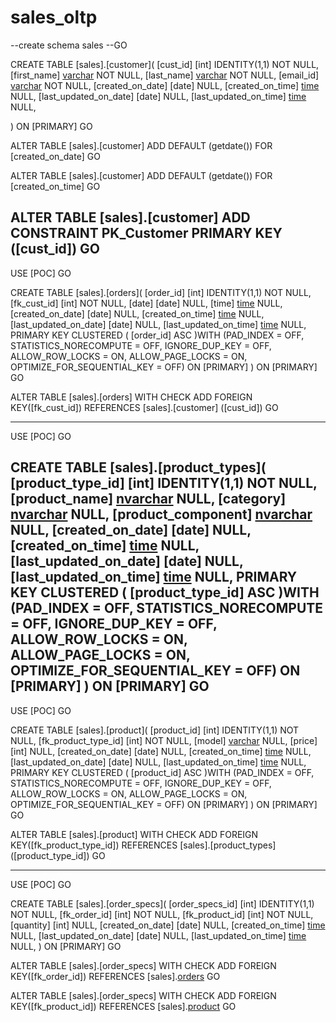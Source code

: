 # sales_oltp


--create schema sales
--GO

CREATE TABLE [sales].[customer](
	[cust_id] [int] IDENTITY(1,1) NOT NULL,
	[first_name] [varchar](200) NOT NULL,
	[last_name] [varchar](200) NOT NULL,
	[email_id] [varchar](200) NOT NULL,
	[created_on_date] [date] NULL,
	[created_on_time] [time](7) NULL,
	[last_updated_on_date] [date] NULL,
	[last_updated_on_time] [time](7) NULL,
	
) ON [PRIMARY]
GO

ALTER TABLE [sales].[customer] ADD  DEFAULT (getdate()) FOR [created_on_date]
GO

ALTER TABLE [sales].[customer] ADD  DEFAULT (getdate()) FOR [created_on_time]
GO

ALTER TABLE [sales].[customer] ADD CONSTRAINT PK_Customer PRIMARY KEY ([cust_id])
GO
----------------------------------------------------------

USE [POC]
GO

CREATE TABLE [sales].[orders](
	[order_id] [int] IDENTITY(1,1) NOT NULL,
	[fk_cust_id] [int] NOT NULL,
	[date] [date] NULL,
	[time] [time](7) NULL,
	[created_on_date] [date] NULL,
	[created_on_time] [time](7) NULL,
	[last_updated_on_date] [date] NULL,
	[last_updated_on_time] [time](7) NULL,
PRIMARY KEY CLUSTERED 
(
	[order_id] ASC
)WITH (PAD_INDEX = OFF, STATISTICS_NORECOMPUTE = OFF, IGNORE_DUP_KEY = OFF, ALLOW_ROW_LOCKS = ON, ALLOW_PAGE_LOCKS = ON, OPTIMIZE_FOR_SEQUENTIAL_KEY = OFF) ON [PRIMARY]
) ON [PRIMARY]
GO

ALTER TABLE [sales].[orders]  WITH CHECK ADD FOREIGN KEY([fk_cust_id])
REFERENCES [sales].[customer] ([cust_id])
GO

---------------------------------------------------------------

USE [POC]
GO

CREATE TABLE [sales].[product_types](
	[product_type_id] [int] IDENTITY(1,1) NOT NULL,
	[product_name] [nvarchar](255) NULL,
	[category] [nvarchar](255) NULL,
	[product_component] [nvarchar](500) NULL,
	[created_on_date] [date] NULL,
	[created_on_time] [time](7) NULL,
	[last_updated_on_date] [date] NULL,
	[last_updated_on_time] [time](7) NULL,
PRIMARY KEY CLUSTERED 
(
	[product_type_id] ASC
)WITH (PAD_INDEX = OFF, STATISTICS_NORECOMPUTE = OFF, IGNORE_DUP_KEY = OFF, ALLOW_ROW_LOCKS = ON, ALLOW_PAGE_LOCKS = ON, OPTIMIZE_FOR_SEQUENTIAL_KEY = OFF) ON [PRIMARY]
) ON [PRIMARY]
GO
-------------------------------------------------------

USE [POC]
GO

CREATE TABLE [sales].[product](
	[product_id] [int] IDENTITY(1,1) NOT NULL,
	[fk_product_type_id] [int] NOT NULL,
	[model] [varchar](20) NULL,
	[price] [int] NULL,
	[created_on_date] [date] NULL,
	[created_on_time] [time](7) NULL,
	[last_updated_on_date] [date] NULL,
	[last_updated_on_time] [time](7) NULL,
PRIMARY KEY CLUSTERED 
(
	[product_id] ASC
)WITH (PAD_INDEX = OFF, STATISTICS_NORECOMPUTE = OFF, IGNORE_DUP_KEY = OFF, ALLOW_ROW_LOCKS = ON, ALLOW_PAGE_LOCKS = ON, OPTIMIZE_FOR_SEQUENTIAL_KEY = OFF) ON [PRIMARY]
) ON [PRIMARY]
GO

ALTER TABLE [sales].[product]  WITH CHECK ADD FOREIGN KEY([fk_product_type_id])
REFERENCES [sales].[product_types] ([product_type_id])
GO

--------------------------------------------------------
USE [POC]
GO

CREATE TABLE [sales].[order_specs](
	[order_specs_id] [int] IDENTITY(1,1) NOT NULL,
	[fk_order_id] [int] NOT NULL,
	[fk_product_id] [int] NOT NULL,
	[quantity] [int] NULL,
	[created_on_date] [date] NULL,
	[created_on_time] [time](7) NULL,
	[last_updated_on_date] [date] NULL,
	[last_updated_on_time] [time](7) NULL,
) ON [PRIMARY]
GO

ALTER TABLE [sales].[order_specs] WITH CHECK ADD FOREIGN KEY([fk_order_id])
REFERENCES [sales].[orders]([order_id]) 
GO

ALTER TABLE [sales].[order_specs]  WITH CHECK ADD FOREIGN KEY([fk_product_id])
REFERENCES [sales].[product]([product_id]) 
GO
